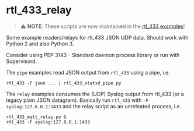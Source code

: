 # rtl_433_relay

> ⚠️ **NOTE**: These scripts are now maintained in the [rtl_433 examples](https://github.com/merbanan/rtl_433/tree/master/examples)!

Some example readers/relays for rtl_433 JSON UDP data. Should work with Python 2 and also Python 3.

Consider using PEP 3143 - Standard daemon process library or run with Supervisord.

The `pipe` examples read JSON output from `rtl_433` using a pipe, i.e.

```
rtl_433 -F json ... | rtl_433_statsd_pipe.py
````

The `relay` examples consumes the (UDP) Syslog output from rtl_433 (or a legacy plain JSON datagram).
Basically run `rtl_433` with `-F syslog:127.0.0.1:1433` and the relay script as an unreleated process, i.e.

```
rtl_433_mqtt_relay.py &
rtl_433 -F syslog:127.0.0.1:1433
````
